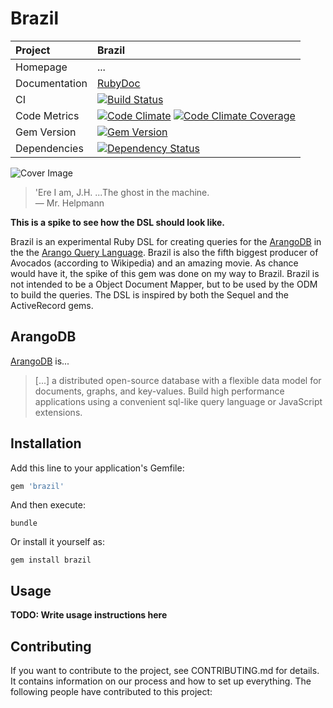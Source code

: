 # Brazil

| Project         | Brazil
|:----------------|:--------------------------------------------------
| Homepage        | ...
| Documentation   | [RubyDoc](http://www.rubydoc.info/gems/brazil)
| CI              | [![Build Status](http://img.shields.io/travis/moonglum/brazil.svg)](http://travis-ci.org/moonglum/brazil)
| Code Metrics    | [![Code Climate](http://img.shields.io/codeclimate/github/moonglum/brazil.svg)](https://codeclimate.com/github/moonglum/brazil) [![Code Climate Coverage](http://img.shields.io/codeclimate/coverage/github/moonglum/brazil.svg)](https://codeclimate.com/github/moonglum/brazil)
| Gem Version     | [![Gem Version](http://img.shields.io/gem/v/brazil.svg)](http://rubygems.org/gems/brazil)
| Dependencies    | [![Dependency Status](http://img.shields.io/gemnasium/moonglum/brazil.svg)](https://gemnasium.com/moonglum/brazil)

![Cover Image](http://neverbesocial.com/wp-content/uploads/2011/09/brazil-dvd1.jpg)

> 'Ere I am, J.H. ...The ghost in the machine.   
  &mdash; Mr. Helpmann

**This is a spike to see how the DSL should look like.**

Brazil is an experimental Ruby DSL for creating queries for the [ArangoDB](https://www.arangodb.org) in the the [Arango Query Language](https://www.arangodb.org/manuals/2/Aql.html). Brazil is also the fifth biggest producer of Avocados (according to Wikipedia) and an amazing movie. As chance would have it, the spike of this gem was done on my way to Brazil. Brazil is not intended to be a Object Document Mapper, but to be used by the ODM to build the queries. The DSL is inspired by both the Sequel and the ActiveRecord gems.

## ArangoDB

[ArangoDB](http://www.arangodb.org) is...

> [...] a distributed open-source database with a flexible data model for documents, graphs, and key-values. Build high performance applications using a convenient sql-like query language or JavaScript extensions.

## Installation

Add this line to your application's Gemfile:

```ruby
gem 'brazil'
```

And then execute:

```shell
bundle
```

Or install it yourself as:

```shell
gem install brazil
```

## Usage

**TODO: Write usage instructions here**

## Contributing

If you want to contribute to the project, see CONTRIBUTING.md for details. It contains information on our process and how to set up everything. The following people have contributed to this project:
